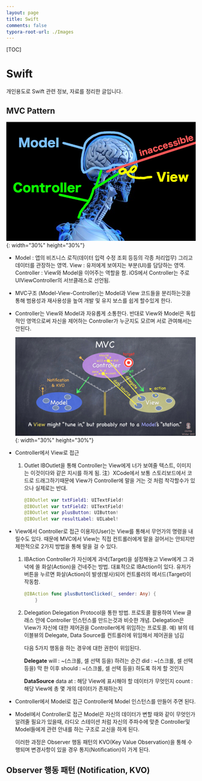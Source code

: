 ```yaml
---
layout: page
title: Swift
comments: false
typora-root-url: ./Images
---
```


[TOC]

# Swift

개인용도로 Swift 관련 정보, 자료를 정리한 글입니다.


## MVC Pattern 

![mvc](https://github.com/songwonjun08/songwonjun08.github.io/blob/master/images/mvc.png?raw=true){: width="30%" height="30%"}

- Model : 앱의 비즈니스 로직(데이터 입력 수정 조회 등등의 각종 처리업무) 그리고 데이터를 관장하는 영역.
  View : 유저에게 보여지는 부분(UI)를 담당하는 영역.
  Controller : View와 Model을 이어주는 역할을 함. iOS에서 Controller는 주로 UIViewController의 서브클래스로 선언됨.

- MVC구조 (Model-View-Controller)는 Model과 View 코드들을 분리하는것을 통해 범용성과 재사용성을 높여 개발 및 유지 보스를 쉽게 할수있게 한다.

- Controller는 View와 Model과 자유롭게 소통한다. 반대로 View와 Model은 독립적인 영역으로써 자신을 제어하는 Controller가 누군지도 모르며 서로 관여해서는 안된다.



  ![mvc2](https://github.com/songwonjun08/songwonjun08.github.io/blob/master/images/mvc2.jpg?raw=true){: width="30%" height="30%"}

- Controller에서 View로 접근

  1. Outlet
     IBOutlet을 통해 Controller는 View에게 너가 보여줄 텍스트, 이미지는 이것이다와 같은 지시를 하게 됨.
     注）XCode에서 보통 스토리보드에서 코드로 드래그하기때문에 View가 Controller에 말을 거는 것 처럼 착각할수가 있으나 실제로는 반대.

     ```swift
     @IBOutlet var txtField1: UITextField!
     @IBOutlet var txtField2: UITextField!
     @IBOutlet var plusButton: UIButton!
     @IBOutlet var resultLabel: UILabel!
     ```

- View에서 Controller로 접근
  이용자(User)는 View를 통해서 무언가의 명령을 내릴수도 있다. 때문에 MVC에서 View는 직접 컨트롤러에게 말을 걸어서는 안되지만 제한적으로 2가지 방법을 통해 말을 걸 수 있다.

  1. IBAction
     Controller가 자신에게 과녁(Target)을 설정해놓고 View에게 그 과녁에 쏠 화살(Action)을 건네주는 방법. 대표적으로 IBAction이 있다. 유저가 버튼을 누르면 화살(Action)이 발생(발사)되어 컨트롤러의 메서드(Target)이 작동함. 

     ```swift
     @IBAction func plusButtonClicked(_ sender: Any) {
         }
     ```

  2. Delegation
     Delegation Protocol을 통한 방법.
     프로토콜 활용하여 View 클래스 안에 Controller 인스턴스를 만드는것과 비슷한 개념.
     Delegation은 View가 자신에 대한 제어권을 Controller에게 위임하는 프로토콜.
     예) 뷰의 테이블뷰의 Delegate, Data Source를 컨트롤러에 위임해서 제어권을 넘김



     다음 5가지 행동을 하는 경우에 대한 권한이 위임된다.
    
     **Delegate**
     will : ~(스크롤, 셀 선택 등을) 하려는 순간
     did : ~(스크롤, 셀 선택 등을) 막 한 이후
     should : ~(스크롤, 셀 선택 등을) 하도록 하게 할 것인지
    
     **DataSource**
     data at : 해당 View에 표시해야 할 데이터가 무엇인지
     count : 해당 View에 총 몇 개의 데이터가 존재하는지


- Controller에서 Model로 접근
  Controller에 Model 인스턴스를 만들어 주면 된다.

- Model에서 Controller로 접근
  Model은 자신의 데이터가 변할 때와 같이 무엇인가 알려줄 필요가 있을때, 라디오 스테이션 처럼 자신의 주파수에 맞춘 Controller및 Model들에게 관련 안내를 하는 구조로 교신을 하게 된다.



  이러한 과정은 Observer 행동 패턴의 KVO(Key Value Observation)을 통해 수행되며 변경사항이 있을 경우 통지(Notification)이 가게 된다.

 

## Observer 행동 패턴 (Notification, KVO)